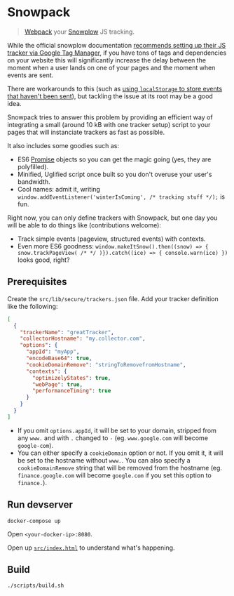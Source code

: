 # Snowpack

> [Webpack](http://webpack.github.io/) your [Snowplow](http://snowplowanalytics.com/) JS tracking.

While the official snowplow documentation [recommends setting up their JS tracker via Google Tag Manager](https://github.com/snowplow/snowplow/wiki/Integrating-javascript-tags-with-Google-Tag-Manager), if you have tons of tags and dependencies on your website this will significantly increase the delay between the moment when a user lands on one of your pages and the moment when events are sent.

There are workarounds to this (such as [using `localStorage` to store events that haven't been sent](https://github.com/snowplow/snowplow/wiki/1-General-parameters-for-the-Javascript-tracker#2213-configuring-localstorage)), but tackling the issue at its root may be a good idea.

Snowpack tries to answer this problem by providing an efficient way of integrating a small (around 10 kB with one tracker setup) script to your pages that will instanciate trackers as fast as possible.

It also includes some goodies such as:
  * ES6 [Promise](https://developer.mozilla.org/en/docs/Web/JavaScript/Reference/Global_Objects/Promise) objects so you can get the magic going (yes, they are polyfilled).
  * Minified, Uglified script once built so you don't overuse your user's bandwidth.
  * Cool names: admit it, writing `window.addEventListener('winterIsComing', /* tracking stuff */);` is fun.
   
Right now, you can only define trackers with Snowpack, but one day you will be able to do things like (contributions welcome):
  * Track simple events (pageview, structured events) with contexts.
  * Even more ES6 goodness: `window.makeItSnow().then((snow) => { snow.trackPageView( /* */ )}).catch((ice) => { console.warn(ice) })` looks good, right?
 
## Prerequisites

Create the `src/lib/secure/trackers.json` file. Add your tracker definition like the following:

```` json
[
  {
    "trackerName": "greatTracker",
    "collectorHostname": "my.collector.com",
    "options": {
      "appId": "myApp",
      "encodeBase64": true,
      "cookieDomainRemove": "stringToRemovefromHostname",
      "contexts": {
        "optimizelyStates": true,
        "webPage": true,
        "performanceTiming": true
      }
    }
  }
]

````

  * If you omit `options.appId`, it will be set to your domain, stripped from any `www.` and with `.` changed to `-` (eg. `www.google.com` will become `google-com`).
  * You can either specify a `cookieDomain` option or not. If you omit it, it will be set to the hostname without `www.`. You can also specify a `cookieDomainRemove` string that will be removed from the hostname (eg. `finance.google.com` will become `google.com` if you set this option to `finance.`).

## Run devserver

`docker-compose up`

Open `<your-docker-ip>:8080`.

Open up [`src/index.html`](src/index.html) to understand what's happening.

## Build

`./scripts/build.sh`


